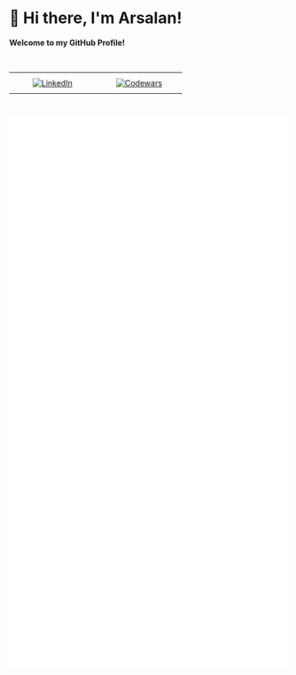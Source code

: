 # 👋 Hi there, I'm Arsalan!

**Welcome to my GitHub Profile!**

<br>
<table style="width:100%; table-layout:fixed; text-align:center;">
  <tr>
    <td style="width:33%; padding:10px;">
      <a href="https://uk.linkedin.com/in/arsalan-arref">
        <img src="https://img.shields.io/badge/LinkedIn-Connect-blue?style=for-the-badge&logo=linkedin" alt="LinkedIn" />
      </a>
    </td>
    <td style="width:33%; padding:10px;">
      <a href="https://www.codewars.com/users/arsalan-dev-engineer">
        <img src="https://img.shields.io/badge/Codewars-Profile-yellow?style=for-the-badge&logo=codewars" alt="Codewars" />
      </a>
    </td>
  </tr>
</table>
<br>

![Metrics](/github-metrics.svg)
